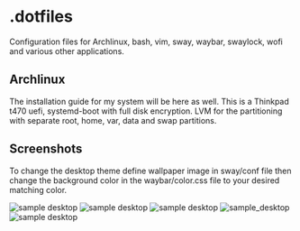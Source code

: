 # .dotfiles

Configuration files for Archlinux, bash, vim, sway,
waybar, swaylock, wofi and various other applications. 

## Archlinux

The installation guide for my system will be here as well. This is a Thinkpad t470
uefi, systemd-boot with full disk encryption. LVM for the partitioning with 
separate root, home, var, data and swap partitions.

## Screenshots

To change the desktop theme define wallpaper image in sway/conf file then change 
the background color in the waybar/color.css file
to your desired matching color.


![sample desktop](https://github.com/tim3dman/.dotfiles/blob/main/Screenshots/screenshot_2021-11-05_21-57-44_219301240.png)
![sample desktop](https://github.com/tim3dman/.dotfiles/blob/main/Screenshots/screenshot_2021-10-27_06-43-42_519959447.png)
![sample desktop](https://github.com/tim3dman/.dotfiles/blob/main/Screenshots/screenshot_2021-10-27_06-40-20_483919216.png)
![sample_desktop](https://github.com/tim3dman/.dotfiles/blob/main/Screenshots/screenshot_2021-10-27_06-52-49_373290538.png)
![sample desktop](https://github.com/tim3dman/.dotfiles/blob/main/Screenshots/screenshot_2021-10-27_06-50-50_028078689.png)
